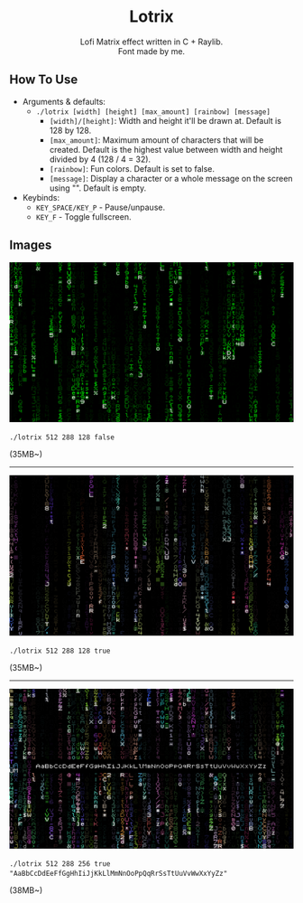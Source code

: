 <h1 align="center">Lotrix</h1>
<p align="center"> Lofi Matrix effect written in C + Raylib.<br>Font made by me.</p>

## How To Use
- Arguments & defaults:
  - `./lotrix [width] [height] [max_amount] [rainbow] [message]`
    - `[width]/[height]`: Width and height it'll be drawn at. Default is 128 by 128.
    - `[max_amount]`: Maximum amount of characters that will be created. Default is the highest value between width and height divided by 4 (128 / 4 = 32).
    - `[rainbow]`: Fun colors. Default is set to false.
    - `[message]`: Display a character or a whole message on the screen using "". Default is empty.
- Keybinds:
  - `KEY_SPACE/KEY_P` - Pause/unpause.
  - `KEY_F` - Toggle fullscreen.

## Images

![](imgs/img0.png)

`./lotrix 512 288 128 false`

(35MB~)

---
![](imgs/img1.png)

`./lotrix 512 288 128 true`

(35MB~)

---
![](imgs/img2.png)

`./lotrix 512 288 256 true "AaBbCcDdEeFfGgHhIiJjKkLlMmNnOoPpQqRrSsTtUuVvWwXxYyZz"`

(38MB~)
